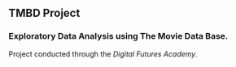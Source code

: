 ## TMBD Project
### Exploratory Data Analysis using The Movie Data Base.
Project conducted through the _Digital Futures Academy_.


